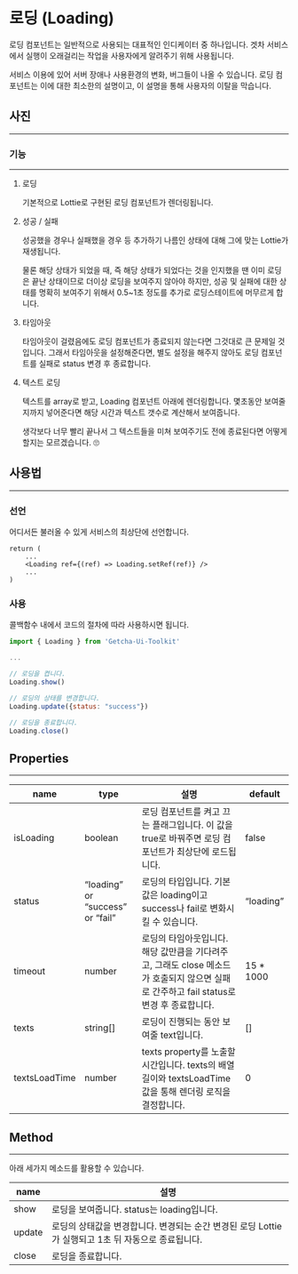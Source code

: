 # 로딩 (Loading)

로딩 컴포넌트는 일반적으로 사용되는 대표적인 인디케이터 중 하나입니다.
겟차 서비스에서 실행이 오래걸리는 작업을 사용자에게 알려주기 위해 사용됩니다.

서비스 이용에 있어 서버 장애나 사용환경의 변화, 버그들이 나올 수 있습니다. 로딩 컴포넌트는 이에 대한 최소한의 설명이고, 이 설명을 통해 사용자의 이탈을 막습니다.

## 사진

---

### 기능

---

1. 로딩

    기본적으로 Lottie로 구현된 로딩 컴포넌트가 렌더링됩니다.

2. 성공 / 실패

    성공했을 경우나 실패했을 경우 등 추가하기 나름인 상태에 대해 그에 맞는 Lottie가 재생됩니다.

    물론 해당 상태가 되었을 때, 즉 해당 상태가 되었다는 것을 인지했을 땐 이미 로딩은 끝난 상태이므로 더이상 로딩을 보여주지 않아야 하지만, 성공 및 실패에 대한 상태를 명확히 보여주기 위해서 0.5~1초 정도를 추가로 로딩스테이트에 머무르게 합니다.

3. 타임아웃

    타임아웃이 걸렸음에도 로딩 컴포넌트가 종료되지 않는다면 그것대로 큰 문제일 것입니다. 그래서 타임아웃을 설정해준다면, 별도 설정을 해주지 않아도 로딩 컴포넌트를 실패로 status 변경 후 종료합니다.

4. 텍스트 로딩

    텍스트를 array로 받고, Loading 컴포넌트 아래에 렌더링합니다. 몇초동안 보여줄지까지 넣어준다면 해당 시간과 텍스트 갯수로 계산해서 보여줍니다.

    생각보다 너무 빨리 끝나서 그 텍스트들을 미쳐 보여주기도 전에 종료된다면 어떻게할지는 모르겠습니다. 🙄

## 사용법

---

### 선언

어디서든 불러올 수 있게 서비스의 최상단에 선언합니다.

```tsx
return (
	...
	<Loading ref={(ref) => Loading.setRef(ref)} />
	...
)
```

### 사용

콜백함수 내에서 코드의 절차에 따라 사용하시면 됩니다.

```jsx
import { Loading } from 'Getcha-Ui-Toolkit'

...

// 로딩을 켭니다.
Loading.show()

// 로딩의 상태를 변경합니다.
Loading.update({status: "success"})

// 로딩을 종료합니다.
Loading.close()
```

## Properties

---

| name          | type                             | 설명                                                                                                                                     | default    |
| ------------- | -------------------------------- | ---------------------------------------------------------------------------------------------------------------------------------------- | ---------- |
| isLoading     | boolean                          | 로딩 컴포넌트를 켜고 끄는 플래그입니다. 이 값을 true로 바꿔주면 로딩 컴포넌트가 최상단에 로드됩니다.                                     | false      |
| status        | “loading” or “success” or “fail” | 로딩의 타입입니다. 기본값은 loading이고 success나 fail로 변화시킬 수 있습니다.                                                           | “loading”  |
| timeout       | number                           | 로딩의 타임아웃입니다. 해당 값만큼을 기다려주고, 그래도 close 메소드가 호출되지 않으면 실패로 간주하고 fail status로 변경 후 종료합니다. | 15 \* 1000 |
| texts         | string[]                         | 로딩이 진행되는 동안 보여줄 text입니다.                                                                                                  | []         |
| textsLoadTime | number                           | texts property를 노출할 시간입니다. texts의 배열 길이와 textsLoadTime 값을 통해 렌더링 로직을 결정합니다.                                | 0          |

## Method

---

아래 세가지 메소드를 활용할 수 있습니다.

| name   | 설명                                                                                                |
| ------ | --------------------------------------------------------------------------------------------------- |
| show   | 로딩을 보여줍니다. status는 loading입니다.                                                          |
| update | 로딩의 상태값을 변경합니다. 변경되는 순간 변경된 로딩 Lottie가 실행되고 1초 뒤 자동으로 종료됩니다. |
| close  | 로딩을 종료합니다.                                                                                  |

